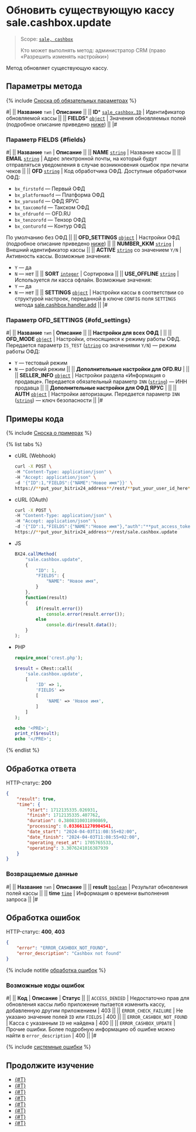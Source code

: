 # Обновить существующую кассу sale.cashbox.update

> Scope: [`sale, cashbox`](../../scopes/permissions.md)
>
> Кто может выполнять метод: администратор CRM (право «Разрешить изменять настройки»)

Метод обновляет существующую кассу.

## Параметры метода

{% include [Сноска об обязательных параметрах](../../../_includes/required.md) %}

#|
|| **Название**
`тип` | **Описание** ||
|| **ID***
[`sale_cashbox.ID`](../data-types.md#sale_cashbox) | Идентификатор обновляемой кассы ||
|| **FIELDS***
[`object`](../../data-types.md) | Значения обновляемых полей (подробное описание приведено [ниже](#fields)) ||
|#

### Параметр FIELDS {#fields}

#|
|| **Название**
`тип` | **Описание** ||
|| **NAME**
[`string`](../../data-types.md) | Название кассы ||
|| **EMAIL**
[`string`](../../data-types.md) | Адрес электронной почты, на который будут отправляться уведомления в случае возникновения ошибок при печати чеков ||
|| **OFD**
[`string`](../../data-types.md) | Код обработчика ОФД. Доступные обработчики ОФД: 
- `bx_firstofd` — Первый ОФД 
- `bx_platformaofd` — Платформа ОФД 
- `bx_yarusofd` — ОФД ЯРУС 
- `bx_taxcomofd` — Такском ОФД 
- `bx_ofdruofd` — OFD.RU 
- `bx_tenzorofd` — Тензор ОФД 
- `bx_conturofd` — Контур ОФД

По умолчанию без ОФД
||
|| **OFD_SETTINGS**
[`object`](../../data-types.md) | Настройки ОФД (подробное описание приведено [ниже](#ofd_settings)) 
||
|| **NUMBER_KKM**
[`string`](../../data-types.md) | Внешний идентификатор кассы ||
|| **ACTIVE**
[`string`](../../data-types.md) со значением `Y/N` | Активность кассы. Возможные значения:
- `Y` — да
- `N` — нет ||
|| **SORT**
[`integer`](../../data-types.md) | Сортировка ||
|| **USE_OFFLINE**
[`string`](../../data-types.md) | Используется ли касса офлайн. Возможные значения:
- `Y` — да
- `N` — нет ||
|| **SETTINGS**
[`object`](../../data-types.md) | Настройки кассы в соответствии со структурой настроек, переданной в ключе `CONFIG` поля `SETTINGS` метода [sale.cashbox.handler.add](./sale-cashbox-handler-add.md) ||
|#

### Параметр OFD_SETTINGS {#ofd_settings}

#|
|| **Название**
`тип` | **Описание** ||
|| **Настройки для всех ОФД** |  ||
|| **OFD_MODE**
[`object`](../../data-types.md) | Настройки, относящиеся к режиму работы ОФД. Передается параметр `IS_TEST` ([`string`](../../data-types.md) со значениями `Y/N`) — режим работы ОФД: 
- `Y` — тестовый режим 
- `N` — рабочий режим ||
|| **Дополнительные настройки для OFD.RU** |  ||
|| **SELLER_INFO**
[`object`](../../data-types.md) | Настройки раздела «Информация о продавце». Передается обязательный параметр `INN` ([`string`](../../data-types.md)) — ИНН продавца
||
|| **Дополнительные настройки для ОФД ЯРУС** |  ||
|| **AUTH**
[`object`](../../data-types.md) | Настройки авторизации. Передается параметр `INN` ([`string`](../../data-types.md)) — ключ безопасности
||
|#

## Примеры кода

{% include [Сноска о примерах](../../../_includes/examples.md) %}

{% list tabs %}

- cURL (Webhook)

    ```bash
    curl -X POST \
    -H "Content-Type: application/json" \
    -H "Accept: application/json" \
    -d '{"ID":1,"FIELDS":{"NAME":"Новое имя"}}' \
    https://**put_your_bitrix24_address**/rest/**put_your_user_id_here**/**put_your_webbhook_here**/sale.cashbox.update
    ```

- cURL (OAuth)

    ```bash
    curl -X POST \
    -H "Content-Type: application/json" \
    -H "Accept: application/json" \
    -d '{"ID":1,"FIELDS":{"NAME":"Новое имя"},"auth":"**put_access_token_here**"}' \
    https://**put_your_bitrix24_address**/rest/sale.cashbox.update
    ```

- JS

    ```js
    BX24.callMethod(
        "sale.cashbox.update",
        {
            "ID": 1,
            "FIELDS": {
                "NAME": "Новое имя",
            }
        },
        function(result)
        {
            if(result.error())
                console.error(result.error());
            else
                console.dir(result.data());
        }
    );
    ```

- PHP

    ```php
    require_once('crest.php');

    $result = CRest::call(
        'sale.cashbox.update',
        [
            'ID' => 1,
            'FIELDS' =>
            [
                'NAME' => 'Новое имя',
            ]
        ]
    );

    echo '<PRE>';
    print_r($result);
    echo '</PRE>';
    ```

{% endlist %}

## Обработка ответа

HTTP-статус: **200**

```json
{
    "result": true,
    "time": {
        "start": 1712135335.026931,
        "finish": 1712135335.407762,
        "duration": 0.3808310031890869,
        "processing": 0.0336611270904541,
        "date_start": "2024-04-03T11:08:55+02:00",
        "date_finish": "2024-04-03T11:08:55+02:00",
        "operating_reset_at": 1705765533,
        "operating": 3.3076241016387939
    }
}
```

### Возвращаемые данные

#|
|| **Название**
`тип` | **Описание** ||
|| **result**
[`boolean`](../../data-types.md) | Результат обновления полей кассы ||
|| **time**
[`time`](../../data-types.md) | Информация о времени выполнения запроса ||
|#

## Обработка ошибок

HTTP-статус: **400**, **403**

```json
{
    "error": "ERROR_CASHBOX_NOT_FOUND",
    "error_description": "Cashbox not found"
}
```

{% include notitle [обработка ошибок](../../../_includes/error-info.md) %}

### Возможные коды ошибок

#|
|| **Код** | **Описание** | **Статус** ||
|| `ACCESS_DENIED` | Недостаточно прав для обновления кассы либо приложение пытается изменить кассу, добавленную другим приложением | 403 ||
|| `ERROR_CHECK_FAILURE` | Не указано значение полей `ID` или `FIELDS` | 400 ||
|| `ERROR_CASHBOX_NOT_FOUND` | Касса с указанным `ID` не найдена | 400 ||
|| `ERROR_CASHBOX_UPDATE` | Прочие ошибки. Более подробную информацию об ошибке можно найти в `error_description` | 400 ||
|#

{% include [системные ошибки](../../../_includes/system-errors.md) %}

## Продолжите изучение

- [{#T}](./sale-cashbox-handler-add.md)
- [{#T}](./sale-cashbox-handler-update.md)
- [{#T}](./sale-cashbox-handler-list.md)
- [{#T}](./sale-cashbox-handler-delete.md)
- [{#T}](./sale-cashbox-add.md)
- [{#T}](./sale-cashbox-list.md)
- [{#T}](./sale-cashbox-delete.md)
- [{#T}](./sale-cashbox-check-apply.md)